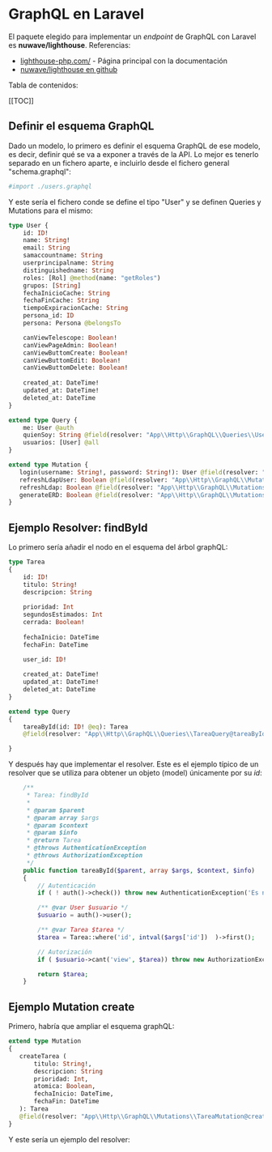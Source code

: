# GraphQL en Laravel

El paquete elegido para implementar un _endpoint_ de GraphQL con Laravel es **nuwave/lighthouse**. Referencias:

- [lighthouse-php.com/](https://lighthouse-php.com/) - Página principal con la documentación
- [nuwave/lighthouse en github](https://github.com/nuwave/lighthouse)

Tabla de contenidos:

[[TOC]]


## Definir el esquema GraphQL

Dado un modelo, lo primero es definir el esquema GraphQL de ese modelo,
es decir, definir qué se va a exponer a través de la API. Lo mejor es tenerlo separado
en un fichero aparte, e incluirlo desde el fichero general "schema.graphql":

```graphql
#import ./users.graphql
```

Y este sería el fichero conde se define el tipo "User" y se definen Queries y Mutations
para el mismo:

```graphql
type User {
    id: ID!
    name: String!
    email: String
    samaccountname: String
    userprincipalname: String
    distinguishedname: String
    roles: [Rol] @method(name: "getRoles")
    grupos: [String]
    fechaInicioCache: String
    fechaFinCache: String
    tiempoExpiracionCache: String
    persona_id: ID
    persona: Persona @belongsTo

    canViewTelescope: Boolean!
    canViewPageAdmin: Boolean!
    canViewButtomCreate: Boolean!
    canViewButtomEdit: Boolean!
    canViewButtomDelete: Boolean!
    
    created_at: DateTime!
    updated_at: DateTime!
    deleted_at: DateTime
}

extend type Query {
    me: User @auth
    quienSoy: String @field(resolver: "App\\Http\\GraphQL\\Queries\\UserQuery@quienSoy")
    usuarios: [User] @all
}

extend type Mutation {
   login(username: String!, password: String!): User @field(resolver: "App\\Http\\GraphQL\\Mutations\\UserMutator@login")
   refreshLdapUser: Boolean @field(resolver: "App\\Http\\GraphQL\\Mutations\\UserMutator@refreshLdapUser")
   refreshLdap: Boolean @field(resolver: "App\\Http\\GraphQL\\Mutations\\UserMutator@refreshLdap")
   generateERD: Boolean @field(resolver: "App\\Http\\GraphQL\\Mutations\\UserMutator@generateERD")
}
``` 




## Ejemplo Resolver: findById

Lo primero sería añadir el nodo en el esquema del árbol graphQL:

```graphql tareas.graphql
type Tarea 
{
    id: ID!
    titulo: String!
    descripcion: String
    
    prioridad: Int
    segundosEstimados: Int
    cerrada: Boolean!
    
    fechaInicio: DateTime
    fechaFin: DateTime
    
    user_id: ID!

    created_at: DateTime!
    updated_at: DateTime!
    deleted_at: DateTime
}

extend type Query 
{
    tareaById(id: ID! @eq): Tarea
    @field(resolver: "App\\Http\\GraphQL\\Queries\\TareaQuery@tareaById")

}
```

Y después hay que implementar el resolver. Este es el ejemplo típico de un resolver que se utiliza para obtener un objeto (model) únicamente
por su _id_:

```php TareaQuery.php
    /**
     * Tarea: findById
     *
     * @param $parent
     * @param array $args
     * @param $context
     * @param $info
     * @return Tarea
     * @throws AuthenticationException
     * @throws AuthorizationException
     */
    public function tareaById($parent, array $args, $context, $info)
    {
        // Autenticación
        if ( ! auth()->check()) throw new AuthenticationException('Es necesario estar identificado para consultar esta tarea');

        /** @var User $usuario */
        $usuario = auth()->user();

        /** @var Tarea $tarea */
        $tarea = Tarea::where('id', intval($args['id'])  )->first();

        // Autorización
        if ( $usuario->cant('view', $tarea)) throw new AuthorizationException('No tiene permisos para ver esta tarea');

        return $tarea;
    }

```` 


 ## Ejemplo Mutation create
 
 Primero, habría que ampliar el esquema graphQL:
 
 ```graphql
 extend type Mutation
{
    createTarea (
        titulo: String!,
        descripcion: String
        prioridad: Int,
        atomica: Boolean,
        fechaInicio: DateTime,
        fechaFin: DateTime
    ): Tarea
    @field(resolver: "App\\Http\\GraphQL\\Mutations\\TareaMutation@create")
}
````

Y este sería un ejemplo del resolver:

```php

```



